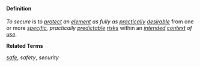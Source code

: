 #### Definition

*To secure* is to *[protect](https://github.com/gcassel/Modular-Organization-Terminology/blob/master/terms/protect.md) an [element](https://github.com/gcassel/Modular-Organization-Terminology/blob/master/terms/element.md) as fully as [practically](https://github.com/gcassel/Modular-Organizing-Terminology/blob/master/terms/practice.md) [desirable](https://github.com/gcassel/Modular-Organizing-Terminology/blob/master/terms/goal.md)* from one or more *[specific](https://github.com/gcassel/Modular-Organization-Terminology/blob/master/terms/specific.md), practically [predictable](https://github.com/gcassel/Modular-Organizing-Terminology/blob/master/terms/predict.md) [risks](https://github.com/gcassel/Modular-Organization-Terminology/blob/master/terms/risk.md)* within an *[intended](https://github.com/gcassel/Modular-Organizing-Terminology/blob/master/terms/intend.md) [context](https://github.com/gcassel/Modular-Organizing-Terminology/blob/master/terms/context.md) of [use](https://github.com/gcassel/Modular-Organizing-Terminology/blob/master/terms/use.md)*. 

**Related Terms**

*[safe](https://github.com/gcassel/Modular-Organization-Terminology/blob/master/terms/safe.md)*, *safety*, *security*
